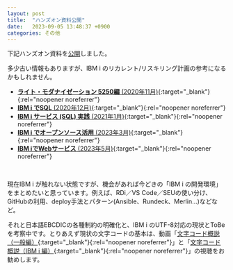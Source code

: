 ```yaml
---
layout: post
title:  "ハンズオン資料公開"
date:   2023-09-05 13:48:37 +0900
categories: その他
---
```

下記ハンズオン資料を[公開](/GuriPages/reskilling.markdown)しました。

多少古い情報もありますが、IBM i のリカレント/リスキリング計画の参考になるかもしれません。

* [**ライト・モダナイゼーション 5250編** (2020年11月)](https://guricat.github.io/Lite-modernization-for-5250/#/){:target="_blank"}{:rel="noopener noreferrer"}
* [**IBM i でSQL** (2020年12月)](https://guricat.github.io/SQL-on-IBM-i/#/){:target="_blank"}{:rel="noopener noreferrer"}
* [**IBM i サービス (SQL) 実践** (2021年1月)](https://guricat.github.io/Practical-use-of-IBM-i-Service--SQL-/#/){:target="_blank"}{:rel="noopener noreferrer"}
* [**IBM i でオープンソース活用** (2023年3月)](https://guricat.github.io/Leveraging-Open-Source-on-IBM-i/#/){:target="_blank"}{:rel="noopener noreferrer"}
* [**IBM iでWebサービス** (2023年5月)](https://guricat.github.io/Web-Service-on-IBM-i/#/){:target="_blank"}{:rel="noopener noreferrer"}

<br>

現在IBM i が触れない状態ですが、機会があれば今どきの「IBM i の開発環境」をまとめたいと思っています。例えば、RDi／VS Code／SEUの使い分け、GitHubの利用、deploy手法とパターン(Ansible、Rundeck、Merlin...)などなど。

それと日本語EBCDICの各種制約の明確化と、IBM i のUTF-8対応の現状とToBeを考察中です。とりあえず現状の文字コードの基本は、動画「[文字コード概説（一般編）](https://www.e-bellnet.com/category/knowledges/doc/2004-03.php){:target="_blank"}{:rel="noopener noreferrer"}」と「[文字コード概説（IBM i 編）](https://www.e-bellnet.com/category/knowledges/doc/mojicode-video-ibmi.php){:target="_blank"}{:rel="noopener noreferrer"}」の視聴をお勧めします。
